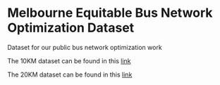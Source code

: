 # Melbourne Equitable Bus Network Optimization Dataset
Dataset for our public bus network optimization work 

The 10KM dataset can be found in this [link](https://drive.google.com/drive/folders/1oeQg_aBnkJ-kd32TSk4rhyFaN6RzYdSn?usp=sharing)

The 20KM dataset can be found in this [link](https://drive.google.com/drive/folders/1Ygazo7fy_lNJGwQCgt2ZJcdsCG83vIl6?usp=sharing)
